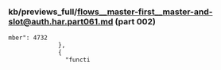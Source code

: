### kb/previews_full/flows__master-first__master-and-slot@auth.har.part061.md (part 002)

```md
mber": 4732
              },
              {
                "functi
```

```
